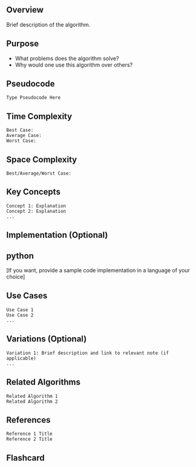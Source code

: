 ## Overview

Brief description of the algorithm.

## Purpose

- What problems does the algorithm solve?
- Why would one use this algorithm over others?

## Pseudocode

	Type Pseudocode Here

## Time Complexity

	Best Case:
    Average Case:
    Worst Case:

## Space Complexity

    Best/Average/Worst Case:

## Key Concepts

    Concept 1: Explanation
    Concept 2: Explanation
    ...

## Implementation (Optional)

## python

[If you want, provide a sample code implementation in a language of your choice]

## Use Cases

    Use Case 1
    Use Case 2
    ...

## Variations (Optional)

    Variation 1: Brief description and link to relevant note (if applicable)
    ...

## Related Algorithms

    Related Algorithm 1
    Related Algorithm 2

## References

    Reference 1 Title
    Reference 2 Title


## Flashcard
